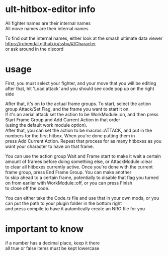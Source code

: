 # ult-hitbox-editor info

All fighter names are their internal names  
All move names are their internal names  
  
To find out the internal names, either look at the smash ultimate data viewer https://rubendal.github.io/ssbu/#/Character  
or ask around in the discord

# usage

First, you must select your fighter, and your move that you will be editing  
after that, hit 'Load attack' and you should see code pop up on the right side  
  
  
After that, it's on to the actual frame groups. To start, select the action group Attack/Set Flag, and the frame you want to start it on.  
If it's an aerial attack set the action to be WorkModule::on, and then press Start Frame Group and Add Current Action in that order  
(using the default work module option).  
After that, you can set the action to be macros::ATTACK, and put in the numbers for the first hitbox. When you're done putting them in  
press Add Current Action. Repeat that process for as many hitboxes as you want your character to have on that frame.  
  
You can use the action group Wait and Frame start to make it wait a certain amount of frames before doing something else, or AttackModule::clear  
to clear all hitboxes currently active. Once you're done with the current frame group, press End Frame Group. You can make another  
to skip ahead to a certain frame, potentially to disable that flag you turned on from earlier with WorkModule::off, or you can press Finish  
to close off the code.  
  
  
You can either take the Code.rs file and use that in your own mods, or you can put the path to your plugin folder in the bottom right  
and press compile to have it automtically create an NRO file for you

# important to know  
if a number has a decimal place, keep it there  
all true or false items must be kept lowercase  
